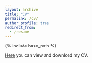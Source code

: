 ```yaml
---
layout: archive
title: "CV"
permalink: /cv/
author_profile: true
redirect_from:
  - /resume
---
```


{% include base_path %}


[Here](https://github.com/wrshoemaker/wrshoemaker.github.io/blob/master/files/svm_cv_slim.pdf) you can view and download my CV.
